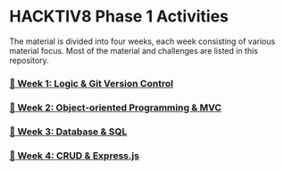 # HACKTIV8 Phase 1 Activities

The material is divided into four weeks, each week consisting of various material focus. Most of the material and challenges are listed in this repository.

### [:open_file_folder: Week 1: Logic & Git Version Control](https://github.com/andreassosilo/hacktiv8/blob/master/phase1/week1/README.md)
### [:open_file_folder: Week 2: Object-oriented Programming & MVC](https://github.com/andreassosilo/hacktiv8/blob/master/phase1/week1/README.md)
### [:open_file_folder: Week 3: Database & SQL](https://github.com/andreassosilo/hacktiv8/blob/master/phase1/week1/README.md)
### [:open_file_folder: Week 4: CRUD & Express.js](https://github.com/andreassosilo/hacktiv8/blob/master/phase1/week1/README.md)
